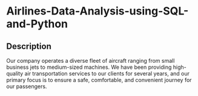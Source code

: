 # Airlines-Data-Analysis-using-SQL-and-Python

## Description
Our company operates a diverse fleet of aircraft ranging from small business jets to medium-sized machines. 
We have been providing high-quality air transportation services to our clients for several years, and our primary focus is to ensure a safe, comfortable, and convenient journey for our passengers.
